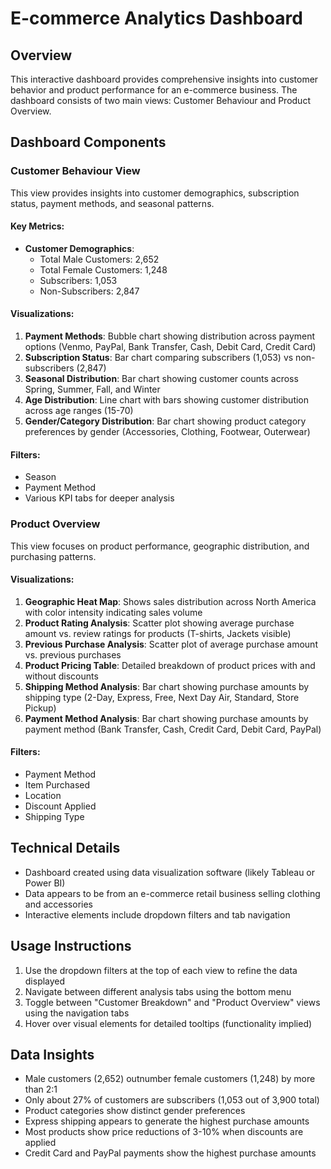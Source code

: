 # E-commerce Analytics Dashboard

## Overview
This interactive dashboard provides comprehensive insights into customer behavior and product performance for an e-commerce business. The dashboard consists of two main views: Customer Behaviour and Product Overview.

## Dashboard Components

### Customer Behaviour View
This view provides insights into customer demographics, subscription status, payment methods, and seasonal patterns.

#### Key Metrics:
- **Customer Demographics**: 
  - Total Male Customers: 2,652
  - Total Female Customers: 1,248
  - Subscribers: 1,053
  - Non-Subscribers: 2,847

#### Visualizations:
1. **Payment Methods**: Bubble chart showing distribution across payment options (Venmo, PayPal, Bank Transfer, Cash, Debit Card, Credit Card)
2. **Subscription Status**: Bar chart comparing subscribers (1,053) vs non-subscribers (2,847)
3. **Seasonal Distribution**: Bar chart showing customer counts across Spring, Summer, Fall, and Winter
4. **Age Distribution**: Line chart with bars showing customer distribution across age ranges (15-70)
5. **Gender/Category Distribution**: Bar chart showing product category preferences by gender (Accessories, Clothing, Footwear, Outerwear)

#### Filters:
- Season
- Payment Method
- Various KPI tabs for deeper analysis

### Product Overview
This view focuses on product performance, geographic distribution, and purchasing patterns.

#### Visualizations:
1. **Geographic Heat Map**: Shows sales distribution across North America with color intensity indicating sales volume
2. **Product Rating Analysis**: Scatter plot showing average purchase amount vs. review ratings for products (T-shirts, Jackets visible)
3. **Previous Purchase Analysis**: Scatter plot of average purchase amount vs. previous purchases
4. **Product Pricing Table**: Detailed breakdown of product prices with and without discounts
5. **Shipping Method Analysis**: Bar chart showing purchase amounts by shipping type (2-Day, Express, Free, Next Day Air, Standard, Store Pickup)
6. **Payment Method Analysis**: Bar chart showing purchase amounts by payment method (Bank Transfer, Cash, Credit Card, Debit Card, PayPal)

#### Filters:
- Payment Method
- Item Purchased
- Location
- Discount Applied
- Shipping Type

## Technical Details
- Dashboard created using data visualization software (likely Tableau or Power BI)
- Data appears to be from an e-commerce retail business selling clothing and accessories
- Interactive elements include dropdown filters and tab navigation

## Usage Instructions
1. Use the dropdown filters at the top of each view to refine the data displayed
2. Navigate between different analysis tabs using the bottom menu
3. Toggle between "Customer Breakdown" and "Product Overview" views using the navigation tabs
4. Hover over visual elements for detailed tooltips (functionality implied)

## Data Insights
- Male customers (2,652) outnumber female customers (1,248) by more than 2:1
- Only about 27% of customers are subscribers (1,053 out of 3,900 total)
- Product categories show distinct gender preferences
- Express shipping appears to generate the highest purchase amounts
- Most products show price reductions of 3-10% when discounts are applied
- Credit Card and PayPal payments show the highest purchase amounts
